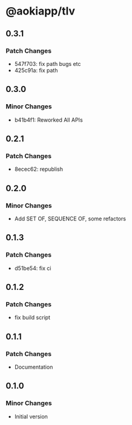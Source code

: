 # @aokiapp/tlv

## 0.3.1

### Patch Changes

- 547f703: fix path bugs etc
- 425c91a: fix path

## 0.3.0

### Minor Changes

- b41b4f1: Reworked All APIs

## 0.2.1

### Patch Changes

- 8ecec62: republish

## 0.2.0

### Minor Changes

- Add SET OF, SEQUENCE OF, some refactors

## 0.1.3

### Patch Changes

- d51be54: fix ci

## 0.1.2

### Patch Changes

- fix build script

## 0.1.1

### Patch Changes

- Documentation

## 0.1.0

### Minor Changes

- Initial version
